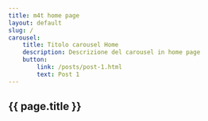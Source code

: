 ```yaml
---
title: m4t home page
layout: default
slug: /
carousel:
    title: Titolo carousel Home
    description: Descrizione del carousel in home page
    button:
        link: /posts/post-1.html
        text: Post 1
---
```

<section class="sec-1">
  <div class="container">
    <h1>{{ page.title }}</h1>
  </div>
</section>
